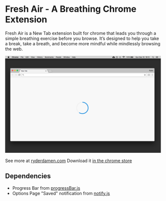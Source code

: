 # Fresh Air - A Breathing Chrome Extension
Fresh Air is a New Tab extension built for chrome that leads you through a simple breathing exercise before you browse. It’s designed to help you take a break, take a breath, and become more mindful while mindlessly browsing the web.

[![A Screenshot of the extension](assets/screenshot1.png)](http://ryderdamen.com/fresh-air)

See more at [ryderdamen.com](http://ryderdamen.com/fresh-air)
Download it [in the chrome store](http://ryderdamen.com/fresh-air)

## Dependencies
* Progress Bar from  [progressBar.js](https://kimmobrunfeldt.github.io/progressbar.js/)
* Options Page "Saved" notification from [notify.js](https://notifyjs.com/)